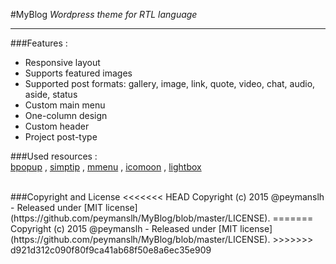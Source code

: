 
#MyBlog
*Wordpress theme for RTL language*
<br>
<hr>


###Features :

* Responsive layout
* Supports featured images
* Supported post formats: gallery, image, link, quote, video, chat, audio, aside, status
* Custom main menu
* One-column design
* Custom header
* Project post-type

###Used resources :  
[bpopup](http://dinbror.dk/bpopup/)
,
[simptip](http://arashm.net/lab/simptip/)
,
[mmenu](http://mmenu.frebsite.nl/)
,
[icomoon](https://icomoon.io/)
,
[lightbox](http://lokeshdhakar.com/projects/lightbox2/)



<br>
###Copyright and License
<<<<<<< HEAD
Copyright (c) 2015 @peymanslh - Released under [MIT license](https://github.com/peymanslh/MyBlog/blob/master/LICENSE).
=======
Copyright (c) 2015 @peymanslh - Released under [MIT license](https://github.com/peymanslh/MyBlog/blob/master/LICENSE).
>>>>>>> d921d312c090f80f9ca41ab68f50e8a6ec35e909
